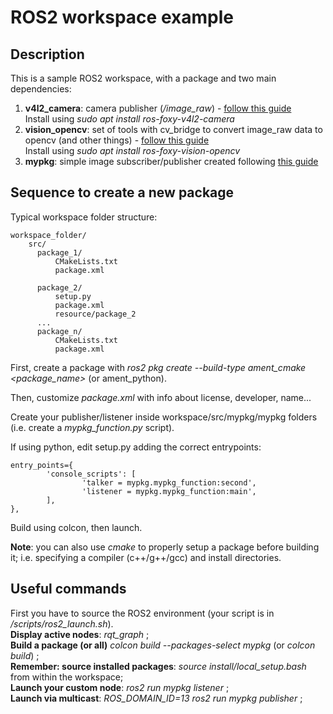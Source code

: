 # ROS2 workspace example
## Description
This is a sample ROS2 workspace, with a package and two main dependencies:  
1. **v4l2_camera**: camera publisher (*/image_raw*) - [follow this guide](https://index.ros.org/r/v4l2_camera/)  
Install using *sudo apt install ros-foxy-v4l2-camera*  
2. **vision_opencv**: set of tools with cv_bridge to convert image_raw data to opencv (and other things) - [follow this guide](https://index.ros.org/p/cv_bridge/github-ros-perception-vision_opencv/)  
Install using *sudo apt install ros-foxy-vision-opencv*
3. **mypkg**: simple image subscriber/publisher created following [this guide](https://index.ros.org/doc/ros2/Tutorials/Creating-Your-First-ROS2-Package/)

## Sequence to create a new package

Typical workspace folder structure:
```
workspace_folder/
    src/
      package_1/
          CMakeLists.txt
          package.xml

      package_2/
          setup.py
          package.xml
          resource/package_2
      ...
      package_n/
          CMakeLists.txt
          package.xml
```

First, create a package with *ros2 pkg create --build-type ament_cmake <package_name>* (or ament_python).

Then, customize *package.xml* with info about license, developer, name...

Create your publisher/listener inside workspace/src/mypkg/mypkg folders (i.e. create a *mypkg_function.py* script).

If using python, edit setup.py adding the correct entrypoints:
```
entry_points={
        'console_scripts': [
                'talker = mypkg.mypkg_function:second',
                'listener = mypkg.mypkg_function:main',
        ],
},
```
Build using colcon, then launch.

**Note**: you can also use *cmake* to properly setup a package before building it; i.e. specifying a compiler (c++/g++/gcc) and install directories.

## Useful commands
First you have to source the ROS2 environment (your script is in */scripts/ros2_launch.sh*).  
**Display active nodes**: *rqt_graph* ;   
**Build a package (or all)** *colcon build --packages-select mypkg* (or *colcon build*) ;  
**Remember: source installed packages**: *source install/local_setup.bash* from within the workspace;  
**Launch your custom node**: *ros2 run mypkg listener* ;  
**Launch via multicast**: *ROS_DOMAIN_ID=13 ros2 run mypkg publisher* ;